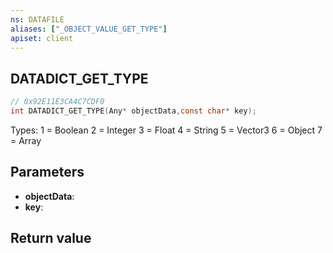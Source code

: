 ```yaml
---
ns: DATAFILE
aliases: ["_OBJECT_VALUE_GET_TYPE"]
apiset: client
---
```

## DATADICT_GET_TYPE

```c
// 0x92E11E3CA4C7CDF0
int DATADICT_GET_TYPE(Any* objectData,const char* key);
```

Types:
1 = Boolean
2 = Integer
3 = Float
4 = String
5 = Vector3
6 = Object
7 = Array

## Parameters
* **objectData**:
* **key**:

## Return value
